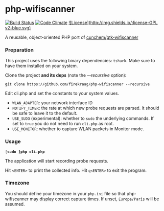 # php-wifiscanner

[![Build Status](https://travis-ci.org/firekraag/php-wifiscanner.svg?branch=master)](https://travis-ci.org/firekraag/php-wifiscanner)
[![Code Climate](https://codeclimate.com/github/firekraag/php-wifiscanner/badges/gpa.svg)](https://codeclimate.com/github/firekraag/php-wifiscanner)
[![License](http://img.shields.io/:license-GPL v2-blue.svg)](http://www.gnu.org/licenses/gpl-2.0.html)

A reusable, object-oriented PHP port of [cunchem/gtk-wifiscanner](https://github.com/cunchem/gtk-wifiscanner)

### Preparation

This project uses the following binary dependencies: `tshark`.
Make sure to have them installed on your system.

Clone the project **and its deps** (note the *--recursive* option):

```shell
git clone https://github.com/firekraag/php-wifiscanner --recursive
```

Edit cli.php and set the constants to your system values.
- `WLAN_ADAPTER`: your network interface ID
- `NOTIFY_TIMER`: the rate at which new probe requests are parsed. It should be safe to leave it to the default.
- `USE_SUDO` (experimental): whether to `sudo` the underlying commands. If set to `true` you do not need to run `cli.php` as root.
- `USE_MONITOR`: whether to capture WLAN packets in Monitor mode.

### Usage
**`[sudo ]php cli.php`**

The application will start recording probe requests.

Hit `<ENTER>` to print the collected info.
Hit `q<ENTER>` to exit the program.

### Timezone
You should define your timezone in your `php.ini` file so that php-wifiscanner may display correct capture times.
If unset, `Europe/Paris` will be assumed.
